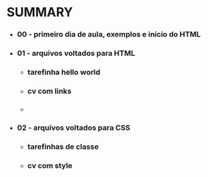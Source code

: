 # SUMMARY

- ### 00 - primeiro dia de aula, exemplos e início do HTML
- ### 01 - arquivos voltados para HTML
  - ### tarefinha hello world
  - ### cv com links
  - ### 
- ### 02 - arquivos voltados para CSS
  - ### tarefinhas de classe
  - ### cv com style
